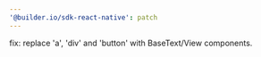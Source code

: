 ```yaml
---
'@builder.io/sdk-react-native': patch
---
```


fix: replace 'a', 'div' and 'button' with BaseText/View components.
